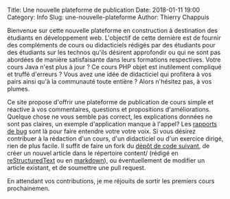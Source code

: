 Title: Une nouvelle plateforme de publication
Date: 2018-01-11 19:00
Category: Info
Slug: une-nouvelle-plateforme
Author: Thierry Chappuis

Bienvenue sur cette nouvelle plateforme en construction à destination des étudiants en développement web.
L'objectif de cette dernière est de fournir des compléments 
de cours ou didacticiels rédigés par des étudiants pour des étudiants 
sur les technos qu'ils désirent approfondir ou qui ne sont pas abordées de manière
satisfaisante dans leurs formations respectives. Votre cours Java n'est plus à jour ? Ce cours
PHP objet est inutilement compliqué et truffé d'erreurs ? Vous avez une idée de didacticiel
qui profitera à vos pairs ainsi qu'à la communauté toute entière ? Alors n'hésitez pas, à vos plumes.

Ce site propose d'offrir une plateforme de publication de cours simple et réactive à vos
commentaires, questions et propositions d'améliorations. Quelque chose ne vous semble pas correct,
les explications données ne sont pas claires, un exemple d'application manque à l'appel?
Les [rapports de bug](https://github.com/openclassmates/openclassmates/issues) sont là pour
faire entendre votre votre voix.
Si vous désirez contribuer à la rédaction d'un cours, d'un didacticiel ou d'un exercice dirigé, rien de plus facile. 
Il suffit de faire un fork du [dépôt de code suivant](https://github.com/openclassmates/openclassmates),
de créer un nouvel article dans le répertoire content/ (rédigé en [reStructuredText](http://www.sphinx-doc.org/en/stable/rest.html) ou en [markdown](https://learn.getgrav.org/content/markdown)), ou éventuellement
de modifier un article existant, et de soumettre une pull request. 

En attendant vos contributions, je me réjouits de sortir les premiers cours prochainemen.
